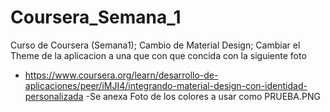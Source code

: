 # Coursera_Semana_1
Curso de Coursera (Semana1); Cambio de Material Design; Cambiar el Theme de la aplicacion a una que con que concida con la siguiente foto
- https://www.coursera.org/learn/desarrollo-de-aplicaciones/peer/iMJI4/integrando-material-design-con-identidad-personalizada
-Se anexa Foto de  los colores a usar como PRUEBA.PNG
